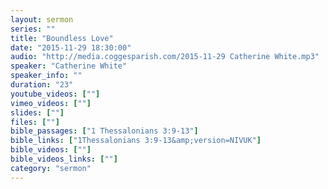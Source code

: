 ```yaml
---
layout: sermon
series: ""
title: "Boundless Love"
date: "2015-11-29 18:30:00"
audio: "http://media.coggesparish.com/2015-11-29 Catherine White.mp3"
speaker: "Catherine White"
speaker_info: ""
duration: "23"
youtube_videos: [""]
vimeo_videos: [""]
slides: [""]
files: [""]
bible_passages: ["1 Thessalonians 3:9-13"]
bible_links: ["1Thessalonians 3:9-13&amp;version=NIVUK"]
bible_videos: [""]
bible_videos_links: [""]
category: "sermon"
---
```

